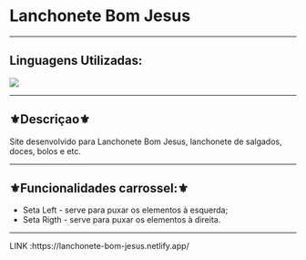 <h1>Lanchonete Bom Jesus</h1>
<hr>
<h2>Linguagens Utilizadas:</h2>

<div style="display: inline_block">
    <img src="https://img.shields.io/badge/React-20232A?style=for-the-badge&logo=react&logoColor=61DAFB"></img>
</div>



<hr>
<h2>⚜️Descriçao⚜️</h2>
  Site desenvolvido para Lanchonete Bom Jesus, lanchonete de salgados, doces, bolos e etc.
<hr>
<h2>⚜️Funcionalidades carrossel:⚜️</h2>
  <ul>
   <li>Seta Left - serve para puxar os elementos à esquerda;</li>
   <li>Seta Rigth - serve para puxar os elementos à direita.</li>
  </ul>
<hr>
LINK :https://lanchonete-bom-jesus.netlify.app/
